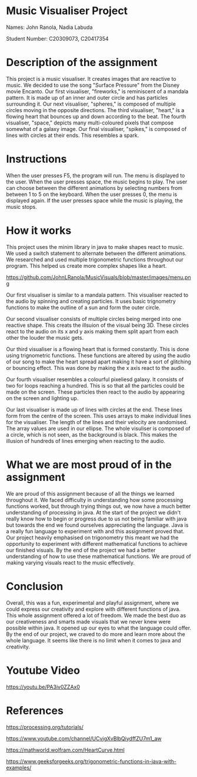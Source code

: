 # Music Visualiser Project

Names: John Ranola, Nadia Labuda

Student Number: C20309073, C20417354

# Description of the assignment

This project is a music visualiser. It creates images that are reactive to music. We decided to use the song "Surface Pressure" from the Disney movie Encanto. Our first visualiser, "fireworks," is reminiscent of a mandala pattern. It is made up of an inner and outer circle and has particles surrounding it. Our next visualiser, "spheres," is composed of multiple circles moving in the opposite directions. The third visualiser, "heart," is a flowing heart that bounces up and down according to the beat. The fourth visualiser, "space," depicts many multi-coloured pixels that compose somewhat of a galaxy image. Our final visualiser, "spikes," is composed of lines with circles at their ends. This resembles a spark.

# Instructions

When the user presses F5, the program will run.
The menu is displayed to the user.
When the user presses space, the music begins to play.
The user can choose between the different animations by selecting numbers from between 1 to 5 on the keyboard.
When the user presses 0, the menu is displayed again.
If the user presses space while the music is playing, the music stops.

# How it works

This project uses the minim library in java to make shapes react to music. We used a switch statement to alternate between the different animations. We researched and used multiple trigonometric functions throughout our program. This helped us create more complex shapes like a heart. 

https://github.com/JohnLRanola/MusicVisuals/blob/master/images/menu.png

Our first visualiser is similar to a mandala pattern. This visualiser reacted to the audio by spinning and creating particles. It uses basic trignometry functions to make the outline of a sun and form the outer circle.

Our second visualiser consists of multiple circles being merged into one reactive shape. This creats the illsuion of the visual being 3D. These circles react to the audio on its x and y axis making them split apart from each other the louder the music gets.

Our third visualiser is a flowing heart that is formed constantly. This is done using trignometric functions. These functions are altered by using the audio of our song to make the heart spread apart making it have a sort of glitching or bouncing effect. This was done by making the x axis react to the audio.

Our fourth visualiser resembles a colourful pixeliesd galaxy. It consists of two for loops reaching a hundred. This is so that all the particles could be made on the screen. These particles then react to the audio by appearing on the screen and lighting up.

Our last visualiser is made up of lines with circles at the end. These lines form from the centre of the screen. This uses arrays to make individual lines for the visualiser. The length of the lines and their velocity are randomised. The array values are used in our ellipse. The whole visuliser is composed of a circle, which is not seen, as the background is black. This makes the illusion of hundreds of lines emerging when reacting to the audio.


# What we are most proud of in the assignment

We are proud of this assignment because of all the things we learned throughout it. We faced difficulty in understanding how some processing functions worked, but through trying things out, we now have a much better understanding of processing in java. At the start of the project we didn't really know how to begin or progress due to us not being familiar with java but towards the end we found ourselves appreciating the language. Java is a really fun language to experiment with and this assignment proved that. Our project heavily emphasised on trigonometry this meant we had the opportunity to experiment with different mathematical functions to achieve our finished visuals. By the end of the project we had a better understanding of how to use these mathematical functions. We are proud of making varying visuals react to the music effectively. 

# Conclusion

Overall, this was a fun, experimental and playful assignment, where we could express our creativity and explore with different functions of java. This whole assignment offered a lot of freedom. We made the best duo as our creativeness and smarts made visuals that we never knew were possible within java. It opened up our eyes to what the language could offer. By the end of our project, we craved to do more and learn more about the whole language. It seems like there is no limit when it comes to java and creativity.

# Youtube Video

https://youtu.be/PA3iv0ZZAx0

# References

https://processing.org/tutorials/

https://www.youtube.com/channel/UCvjgXvBlbQiydffZU7m1_aw

https://mathworld.wolfram.com/HeartCurve.html

https://www.geeksforgeeks.org/trigonometric-functions-in-java-with-examples/
